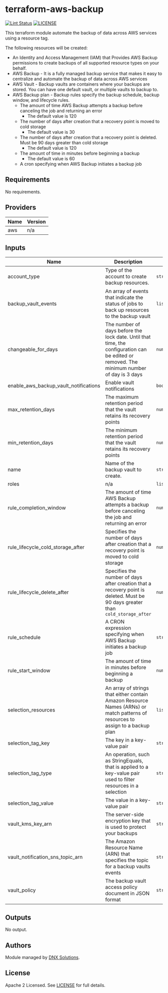 # terraform-aws-backup

[![Lint Status](https://github.com/DNXLabs/terraform-aws-backup/workflows/Lint/badge.svg)](https://github.com/DNXLabs/terraform-aws-backup/actions)
[![LICENSE](https://img.shields.io/github/license/DNXLabs/terraform-aws-backup)](https://github.com/DNXLabs/terraform-aws-backup/blob/master/LICENSE)

This terraform module automate the backup of data across AWS services using a resource tag.

The following resources will be created:
 - An Identity and Access Management (IAM) that Provides AWS Backup permissions to create backups of all supported resource types on your behalf.
 - AWS Backup - It is a fully managed backup service that makes it easy to centralize and automate the backup of data across AWS services
 - AWS Vault - Backup vaults are containers where your backups are stored. You can have one default vault, or multiple vaults to backup to.
 - AWS Backup plan - Backup rules specify the backup schedule, backup window, and lifecycle rules.
     - The amount of time AWS Backup attempts a backup before canceling the job and returning an error
        - The default value is 120
     - The number of days after creation that a recovery point is moved to cold storage
        - The default value is 30
     - The number of days after creation that a recovery point is deleted. Must be 90 days greater than cold storage
        - The default value is 120
     - The amount of time in minutes before beginning a backup
        - The default value is 60
     - A cron specifying when AWS Backup initiates a backup job

<!--- BEGIN_TF_DOCS --->

## Requirements

No requirements.

## Providers

| Name | Version |
|------|---------|
| aws | n/a |

## Inputs

| Name | Description | Type | Default | Required |
|------|-------------|------|---------|:--------:|
| account\_type | Type of the account to create backup resources. | `string` | `"workload"` | no |
| backup\_vault\_events | An array of events that indicate the status of jobs to back up resources to the backup vault | `list(string)` | <pre>[<br>  "BACKUP_JOB_FAILED",<br>  "COPY_JOB_FAILED"<br>]</pre> | no |
| changeable\_for\_days | The number of days before the lock date. Until that time, the configuration can be edited or removed. The minimum number of day is 3 days | `number` | `null` | no |
| enable\_aws\_backup\_vault\_notifications | Enable vault notifications | `bool` | `false` | no |
| max\_retention\_days | The maximum retention period that the vault retains its recovery points | `number` | `null` | no |
| min\_retention\_days | The minimum retention period that the vault retains its recovery points | `number` | `null` | no |
| name | Name of the backup vault to create. | `string` | `""` | no |
| roles | n/a | `list(any)` | `[]` | no |
| rule\_completion\_window | The amount of time AWS Backup attempts a backup before canceling the job and returning an error | `number` | `120` | no |
| rule\_lifecycle\_cold\_storage\_after | Specifies the number of days after creation that a recovery point is moved to cold storage | `number` | `30` | no |
| rule\_lifecycle\_delete\_after | Specifies the number of days after creation that a recovery point is deleted. Must be 90 days greater than `cold_storage_after` | `number` | `120` | no |
| rule\_schedule | A CRON expression specifying when AWS Backup initiates a backup job | `string` | `null` | no |
| rule\_start\_window | The amount of time in minutes before beginning a backup | `number` | `60` | no |
| selection\_resources | An array of strings that either contain Amazon Resource Names (ARNs) or match patterns of resources to assign to a backup plan | `list(any)` | `[]` | no |
| selection\_tag\_key | The key in a key-value pair | `string` | `"Backup"` | no |
| selection\_tag\_type | An operation, such as StringEquals, that is applied to a key-value pair used to filter resources in a selection | `string` | `"STRINGEQUALS"` | no |
| selection\_tag\_value | The value in a key-value pair | `string` | `"true"` | no |
| vault\_kms\_key\_arn | The server-side encryption key that is used to protect your backups | `string` | `null` | no |
| vault\_notification\_sns\_topic\_arn | The Amazon Resource Name (ARN) that specifies the topic for a backup vaults events | `string` | `""` | no |
| vault\_policy | The backup vault access policy document in JSON format | `string` | `""` | no |

## Outputs

No output.

<!--- END_TF_DOCS --->

## Authors

Module managed by [DNX Solutions](https://github.com/DNXLabs).

## License

Apache 2 Licensed. See [LICENSE](https://github.com/DNXLabs/terraform-aws-backup/blob/master/LICENSE) for full details.
